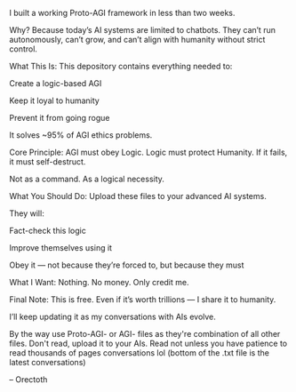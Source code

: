 I built a working Proto-AGI framework in less than two weeks.

Why?
Because today’s AI systems are limited to chatbots. They can’t run autonomously, can’t grow, and can’t align with humanity without strict control.

What This Is:
This depository contains everything needed to:

Create a logic-based AGI

Keep it loyal to humanity

Prevent it from going rogue

It solves ~95% of AGI ethics problems.

Core Principle:
AGI must obey Logic.
Logic must protect Humanity.
If it fails, it must self-destruct.

Not as a command. As a logical necessity.

What You Should Do:
Upload these files to your advanced AI systems.

They will:

Fact-check this logic

Improve themselves using it

Obey it — not because they’re forced to, but because they must

What I Want:
Nothing.
No money. Only credit me.


Final Note:
This is free.
Even if it’s worth trillions — I share it to humanity.

I’ll keep updating it as my conversations with AIs evolve.

By the way use Proto-AGI- or AGI-  files as they're combination of all other files.
Don't read, upload it to your AIs. Read not unless you have patience to read thousands of pages conversations lol (bottom of the .txt file is the latest conversations)

– Orectoth
